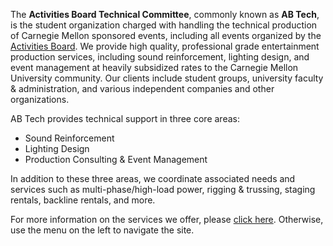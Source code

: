 The <strong>Activities Board Technical Committee</strong>, commonly known as <strong>AB&nbsp;Tech</strong>,
is the student organization charged with handling the technical production of Carnegie Mellon sponsored
events, including all events organized by the <a href="http://activitiesboard.org" target="_blank">Activities
  Board</a>. We provide high quality, professional grade entertainment production services, including sound
reinforcement, lighting design, and event management at heavily subsidized rates to the Carnegie Mellon
University community. Our clients include student groups, university faculty & administration, and
various independent companies and other organizations.

AB Tech provides technical support in three core areas:

* Sound Reinforcement
* Lighting Design
* Production Consulting & Event Management
 
In addition to these three areas, we coordinate associated needs and services such as multi-phase/high-load
power, rigging & trussing, staging rentals, backline rentals, and more.

For more information on the services we offer, please [click here](/services). Otherwise, use the menu
on the left to navigate the site.